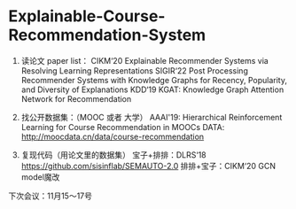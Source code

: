# Explainable-Course-Recommendation-System


1. 读论文
   paper list：
   CIKM‘20 Explainable Recommender Systems via Resolving Learning Representations
   SIGIR‘22 Post Processing Recommender Systems with Knowledge Graphs for Recency, Popularity, and Diversity of Explanations
   KDD‘19 KGAT: Knowledge Graph Attention Network for Recommendation

2. 找公开数据集：（MOOC 或者 大学）
   AAAI'19: Hierarchical Reinforcement Learning for Course Recommendation in MOOCs 
   DATA: http://moocdata.cn/data/course-recommendation

3. 复现代码（用论文里的数据集）
   宝子+排排：DLRS‘18 https://github.com/sisinflab/SEMAUTO-2.0
   排排+宝子：CIKM‘20 GCN model魔改

下次会议：11月15～17号
   
   
